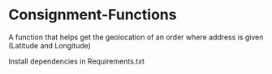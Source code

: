# Consignment-Functions
A function that helps get the geolocation of an order where address is given (Latitude and Longitude)

Install dependencies in Requirements.txt
